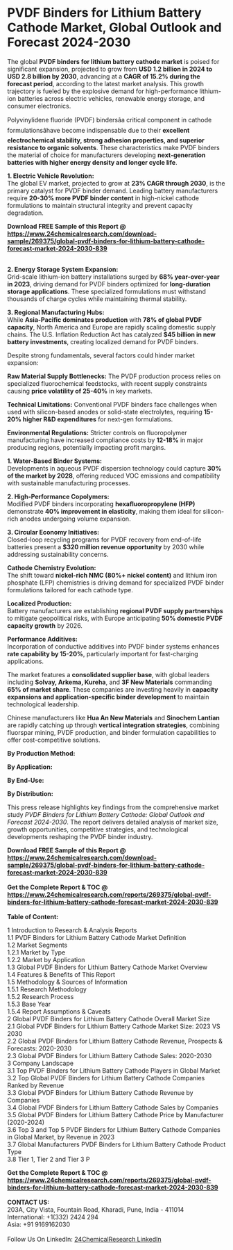 <h1>PVDF Binders for Lithium Battery Cathode Market, Global Outlook and Forecast 2024-2030</h1><p>The global <strong>PVDF binders for lithium battery cathode market</strong> is poised for significant expansion, projected to grow from <strong>USD 1.2 billion in 2024 to USD 2.8 billion by 2030</strong>, advancing at a <strong>CAGR of 15.2% during the forecast period</strong>, according to the latest market analysis. This growth trajectory is fueled by the explosive demand for high-performance lithium-ion batteries across electric vehicles, renewable energy storage, and consumer electronics.</p><p>Polyvinylidene fluoride (PVDF) bindersâa critical component in cathode formulationsâhave become indispensable due to their <strong>excellent electrochemical stability, strong adhesion properties, and superior resistance to organic solvents</strong>. These characteristics make PVDF binders the material of choice for manufacturers developing <strong>next-generation batteries with higher energy density and longer cycle life</strong>.</p><p><strong>1. Electric Vehicle Revolution:</strong><br>
The global EV market, projected to grow at <strong>23% CAGR through 2030</strong>, is the primary catalyst for PVDF binder demand. Leading battery manufacturers require <strong>20-30% more PVDF binder content</strong> in high-nickel cathode formulations to maintain structural integrity and prevent capacity degradation.</p><div><b>Download FREE Sample of this Report @ 
            <a href="https://www.24chemicalresearch.com/download-sample/269375/global-pvdf-binders-for-lithium-battery-cathode-forecast-market-2024-2030-839">
            https://www.24chemicalresearch.com/download-sample/269375/global-pvdf-binders-for-lithium-battery-cathode-forecast-market-2024-2030-839</a></b></div><br><p><strong>2. Energy Storage System Expansion:</strong><br>
Grid-scale lithium-ion battery installations surged by <strong>68% year-over-year in 2023</strong>, driving demand for PVDF binders optimized for <strong>long-duration storage applications</strong>. These specialized formulations must withstand thousands of charge cycles while maintaining thermal stability.</p><p><strong>3. Regional Manufacturing Hubs:</strong><br>
While <strong>Asia-Pacific dominates production</strong> with <strong>78% of global PVDF capacity</strong>, North America and Europe are rapidly scaling domestic supply chains. The U.S. Inflation Reduction Act has catalyzed <strong>$45 billion in new battery investments</strong>, creating localized demand for PVDF binders.</p><p>Despite strong fundamentals, several factors could hinder market expansion:</p><p><strong>Raw Material Supply Bottlenecks:</strong> The PVDF production process relies on specialized fluorochemical feedstocks, with recent supply constraints causing <strong>price volatility of 25-40%</strong> in key markets.</p><p><strong>Technical Limitations:</strong> Conventional PVDF binders face challenges when used with silicon-based anodes or solid-state electrolytes, requiring <strong>15-20% higher R&amp;D expenditures</strong> for next-gen formulations.</p><p><strong>Environmental Regulations:</strong> Stricter controls on fluoropolymer manufacturing have increased compliance costs by <strong>12-18%</strong> in major producing regions, potentially impacting profit margins.</p><p><strong>1. Water-Based Binder Systems:</strong><br>
Developments in aqueous PVDF dispersion technology could capture <strong>30% of the market by 2028</strong>, offering reduced VOC emissions and compatibility with sustainable manufacturing processes.</p><p><strong>2. High-Performance Copolymers:</strong><br>
Modified PVDF binders incorporating <strong>hexafluoropropylene (HFP)</strong> demonstrate <strong>40% improvement in elasticity</strong>, making them ideal for silicon-rich anodes undergoing volume expansion.</p><p><strong>3. Circular Economy Initiatives:</strong><br>
Closed-loop recycling programs for PVDF recovery from end-of-life batteries present a <strong>$320 million revenue opportunity</strong> by 2030 while addressing sustainability concerns.</p><p><strong>Cathode Chemistry Evolution:</strong><br>
    The shift toward <strong>nickel-rich NMC (80%+ nickel content)</strong> and lithium iron phosphate (LFP) chemistries is driving demand for specialized PVDF binder formulations tailored for each cathode type.</p><p><strong>Localized Production:</strong><br>
    Battery manufacturers are establishing <strong>regional PVDF supply partnerships</strong> to mitigate geopolitical risks, with Europe anticipating <strong>50% domestic PVDF capacity growth</strong> by 2026.</p><p><strong>Performance Additives:</strong><br>
    Incorporation of conductive additives into PVDF binder systems enhances <strong>rate capability by 15-20%</strong>, particularly important for fast-charging applications.</p><p>The market features a <strong>consolidated supplier base</strong>, with global leaders including <strong>Solvay, Arkema, Kureha</strong>, and <strong>3F New Materials</strong> commanding <strong>65% of market share</strong>. These companies are investing heavily in <strong>capacity expansions and application-specific binder development</strong> to maintain technological leadership.</p><p>Chinese manufacturers like <strong>Hua An New Materials</strong> and <strong>Sinochem Lantian</strong> are rapidly catching up through <strong>vertical integration strategies</strong>, combining fluorspar mining, PVDF production, and binder formulation capabilities to offer cost-competitive solutions.</p><p><strong>By Production Method:</strong></p><p><strong>By Application:</strong></p><p><strong>By End-Use:</strong></p><p><strong>By Distribution:</strong></p><p>This press release highlights key findings from the comprehensive market study <em>PVDF Binders for Lithium Battery Cathode: Global Outlook and Forecast 2024-2030</em>. The report delivers detailed analysis of market size, growth opportunities, competitive strategies, and technological developments reshaping the PVDF binder industry.</p><div><b>Download FREE Sample of this Report @ 
            <a href="https://www.24chemicalresearch.com/download-sample/269375/global-pvdf-binders-for-lithium-battery-cathode-forecast-market-2024-2030-839">
            https://www.24chemicalresearch.com/download-sample/269375/global-pvdf-binders-for-lithium-battery-cathode-forecast-market-2024-2030-839</a></b></div><br><div><b>Get the Complete Report & TOC @ 
            <a href="https://www.24chemicalresearch.com/reports/269375/global-pvdf-binders-for-lithium-battery-cathode-forecast-market-2024-2030-839">
            https://www.24chemicalresearch.com/reports/269375/global-pvdf-binders-for-lithium-battery-cathode-forecast-market-2024-2030-839</a></b></div><br>
            <b>Table of Content:</b><p>1 Introduction to Research & Analysis Reports<br />
    1.1 PVDF Binders for Lithium Battery Cathode Market Definition<br />
    1.2 Market Segments<br />
        1.2.1 Market by Type<br />
        1.2.2 Market by Application<br />
    1.3 Global PVDF Binders for Lithium Battery Cathode Market Overview<br />
    1.4 Features & Benefits of This Report<br />
    1.5 Methodology & Sources of Information<br />
        1.5.1 Research Methodology<br />
        1.5.2 Research Process<br />
        1.5.3 Base Year<br />
        1.5.4 Report Assumptions & Caveats<br />
2 Global PVDF Binders for Lithium Battery Cathode Overall Market Size<br />
    2.1 Global PVDF Binders for Lithium Battery Cathode Market Size: 2023 VS 2030<br />
    2.2 Global PVDF Binders for Lithium Battery Cathode Revenue, Prospects & Forecasts: 2020-2030<br />
    2.3 Global PVDF Binders for Lithium Battery Cathode Sales: 2020-2030<br />
3 Company Landscape<br />
    3.1 Top PVDF Binders for Lithium Battery Cathode Players in Global Market<br />
    3.2 Top Global PVDF Binders for Lithium Battery Cathode Companies Ranked by Revenue<br />
    3.3 Global PVDF Binders for Lithium Battery Cathode Revenue by Companies<br />
    3.4 Global PVDF Binders for Lithium Battery Cathode Sales by Companies<br />
    3.5 Global PVDF Binders for Lithium Battery Cathode Price by Manufacturer (2020-2024)<br />
    3.6 Top 3 and Top 5 PVDF Binders for Lithium Battery Cathode Companies in Global Market, by Revenue in 2023<br />
    3.7 Global Manufacturers PVDF Binders for Lithium Battery Cathode Product Type<br />
    3.8 Tier 1, Tier 2 and Tier 3 P</p><div><b>Get the Complete Report & TOC @ 
            <a href="https://www.24chemicalresearch.com/reports/269375/global-pvdf-binders-for-lithium-battery-cathode-forecast-market-2024-2030-839">
            https://www.24chemicalresearch.com/reports/269375/global-pvdf-binders-for-lithium-battery-cathode-forecast-market-2024-2030-839</a></b></div><br><b>CONTACT US:</b><br>
            203A, City Vista, Fountain Road, Kharadi, Pune, India - 411014<br>
            International: +1(332) 2424 294<br>
            Asia: +91 9169162030 <br><br>
            Follow Us On LinkedIn: <a href="https://www.linkedin.com/company/24chemicalresearch/">24ChemicalResearch LinkedIn</a>
